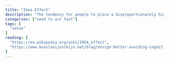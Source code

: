 ```yaml
---
title: "Ikea Effect"
description: "The tendency for people to place a disproportionately high value on objects that they partially assembled themselves, such as furniture from [IKEA](https://www.ikea.com/), regardless of the quality of the end product."
categories: ["need to act fast"]
tags: [
  "value"
]
reading: [
  "https://en.wikipedia.org/wiki/IKEA_effect",
  "https://www.kooslooijesteijn.net/blog/design-better-avoiding-cognitive-biases"
]
---
```


